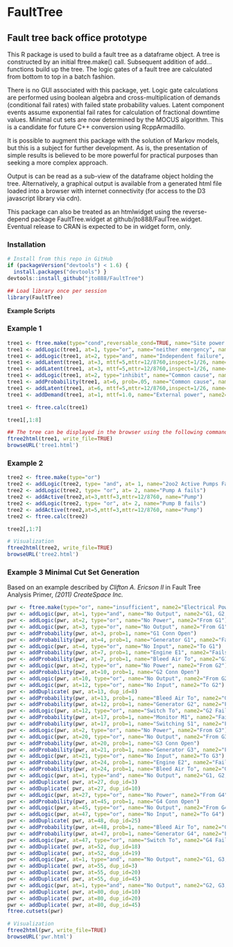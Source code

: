 # FaultTree
## Fault tree back office prototype

This R package is used to build a fault tree as a dataframe object. 
A tree is constructed by an initial ftree.make() call.  Subsequent addition of 
add... functions build up the tree.  The logic gates of a fault tree are calculated from bottom to top
in a batch fashion.

There is no GUI associated with this package, yet. Logic gate calculations are performed using boolean algebra and cross-multiplication of demands (conditional fail rates) 
with failed state probability values. Latent component events assume exponential fail rates for calculation of fractional downtime values. 
Minimal cut sets are now determined by the MOCUS algorithm. This is a candidate for future C++ conversion using RcppArmadillo.

It is possible to augment this package with the solution of Markov models, but this is a subject for
further development. As is, the presentation of simple results is believed to be more powerful for practical
purposes than seeking a more complex approach.

Output is can be read as a sub-view of the dataframe object holding the tree. Alternatively, a graphical output
is available from a generated html file loaded into a browser with internet connectivity (for access to the D3 javascript library via cdn). 

This package can also be treated as an htmlwidget using the reverse-depend package FaultTree.widget at github/jto888/FaulTree.widget.
Eventual release to CRAN is expected to be in widget form, only.

### Installation 
```r
# Install from this repo in GitHub
if (packageVersion("devtools") < 1.6) {
  install.packages("devtools") }
devtools::install_github("jto888/FaultTree")
```
```r
## Load library once per session
library(FaultTree) 
```
**Example Scripts**  
### Example 1  
```r
tree1 <- ftree.make(type="cond",reversable_cond=TRUE, name="Site power loss")
tree1 <- addLogic(tree1, at=1, type="or", name="neither emergency", name2="generator operable")
tree1 <- addLogic(tree1, at=2, type="and", name="Independent failure", name2="of generators")
tree1 <- addLatent(tree1, at=3, mttf=5,mttr=12/8760,inspect=1/26, name="e-gen set fails")
tree1 <- addLatent(tree1, at=3, mttf=5,mttr=12/8760,inspect=1/26, name="e-gen set fails")
tree1 <- addLogic(tree1, at=2, type="inhibit", name="Common cause", name2="failure of generators")
tree1 <- addProbability(tree1, at=6, prob=.05, name="Common cause", name2="beta factor")
tree1 <- addLatent(tree1, at=6, mttf=5,mttr=12/8760,inspect=1/26, name="e-gen set fails")
tree1 <- addDemand(tree1, at=1, mttf=1.0, name="External power", name2="interruption")

tree1 <- ftree.calc(tree1)

tree1[,1:8]

## The tree can be displayed in the browser using the following commands:
ftree2html(tree1, write_file=TRUE)
browseURL('tree1.html')
```		
### Example 2
```r
tree2 <- ftree.make(type="or")
tree2 <- addLogic(tree2, type= "and", at= 1, name="2oo2 Active Pumps Fail")
tree2 <- addLogic(tree2, type= "or", at= 2, name="Pump A fails")
tree2 <- addActive(tree2,at=3,mttf=3,mttr=12/8760, name="Pump")
tree2 <- addLogic(tree2, type= "or", at= 2, name="Pump B fails")
tree2 <- addActive(tree2,at=5,mttf=3,mttr=12/8760, name="Pump")
tree2 <- ftree.calc(tree2)

tree2[,1:7]

# Visualization
ftree2html(tree2, write_file=TRUE)
browseURL('tree2.html')
```

### Example 3  **Minimal Cut Set Generation**
Based on an example described by *Clifton A. Ericson II* in Fault Tree Analysis Primer, *(2011) CreateSpace Inc.*
```r
pwr <- ftree.make(type="or", name="insufficient", name2="Electrical Power")
pwr <- addLogic(pwr, at=1, type="and", name="No Output", name2="G1, G2, G3")
pwr <- addLogic(pwr, at=2, type="or", name="No Power", name2="From G1")
pwr <- addLogic(pwr, at=3, type="or", name="No Output", name2="From G1")
pwr <- addProbability(pwr, at=3, prob=1, name="G1 Conn Open")
pwr <- addProbability(pwr, at=4, prob=1, name="Generator G1", name2="Fails")
pwr <- addLogic(pwr, at=4, type="or", name="No Input", name2="To G1")
pwr <- addProbability(pwr, at=7, prob=1, name="Engine E1", name2="Fails")
pwr <- addProbability(pwr, at=7, prob=1, name="Bleed Air To", name2="G1 Fails")
pwr <- addLogic(pwr, at=2, type="or", name="No Power", name2="From G2")
pwr <- addProbability(pwr, at=10, prob=1, name="G2 Conn Open")
pwr <- addLogic(pwr, at=10, type="or", name="No Output", name2="From G2")
pwr <- addLogic(pwr, at=12, type="or", name="No Input", name2="To G2")
pwr <- addDuplicate( pwr, at=13, dup_id=8)
pwr <- addProbability(pwr, at=13, prob=1, name="Bleed Air To", name2="G2 Fails")
pwr <- addProbability(pwr, at=12, prob=1, name="Generator G2", name2="Fails")
pwr <- addLogic(pwr, at=12, type="or", name="Switch To", name2="G2 Fails")
pwr <- addProbability(pwr, at=17, prob=1, name="Monitor M1", name2="Fails")
pwr <- addProbability(pwr, at=17, prob=1, name="Switching S1", name2="Fails")
pwr <- addLogic(pwr, at=2, type="or", name="No Power", name2="From G3")
pwr <- addLogic(pwr, at=20, type="or", name="No Output", name2="From G3")
pwr <- addProbability(pwr, at=20, prob=1, name="G3 Conn Open")
pwr <- addProbability(pwr, at=21, prob=1, name="Generator G3", name2="Fails")
pwr <- addLogic(pwr, at=21, type="or", name="No Input", name2="To G3")
pwr <- addProbability(pwr, at=24, prob=1, name="Engine E2", name2="Fails")
pwr <- addProbability(pwr, at=24, prob=1, name="Bleed Air To", name2="G2 Fails")
pwr <- addLogic(pwr, at=1, type="and", name="No Output", name2="G1, G2, G4")
pwr <- addDuplicate( pwr, at=27, dup_id=3)
pwr <- addDuplicate( pwr, at=27, dup_id=10)
pwr <- addLogic(pwr, at=27, type="or", name="No Power", name2="From G4")
pwr <- addProbability(pwr, at=45, prob=1, name="G4 Conn Open")
pwr <- addLogic(pwr, at=45, type="or", name="No Output", name2="From G4")
pwr <- addLogic(pwr, at=47, type="or", name="No Input", name2="To G4")
pwr <- addDuplicate( pwr, at=48, dup_id=25)
pwr <- addProbability(pwr, at=48, prob=1, name="Bleed Air To", name2="G4 Fails")
pwr <- addProbability(pwr, at=47, prob=1, name="Generator G4", name2="Fails")
pwr <- addLogic(pwr, at=47, type="or", name="Switch To", name2="G4 Fails")
pwr <- addDuplicate( pwr, at=52, dup_id=18)
pwr <- addDuplicate( pwr, at=52, dup_id=19)
pwr <- addLogic(pwr, at=1, type="and", name="No Output", name2="G1, G3, G4")
pwr <- addDuplicate( pwr, at=55, dup_id=3)
pwr <- addDuplicate( pwr, at=55, dup_id=20)
pwr <- addDuplicate( pwr, at=55, dup_id=45)
pwr <- addLogic(pwr, at=1, type="and", name="No Output", name2="G2, G3, G4")
pwr <- addDuplicate( pwr, at=80, dup_id=10)
pwr <- addDuplicate( pwr, at=80, dup_id=20)
pwr <- addDuplicate( pwr, at=80, dup_id=45) 
ftree.cutsets(pwr)

# Visualization
ftree2html(pwr, write_file=TRUE)
browseURL('pwr.html')

```